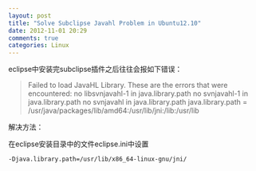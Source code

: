 ```yaml
---
layout: post
title: "Solve Subclipse Javahl Problem in Ubuntu12.10"
date: 2012-11-01 20:29
comments: true
categories: Linux 
---
```


eclipse中安装完subclipse插件之后往往会报如下错误：

>Failed to load JavaHL Library.
>These are the errors that were encountered:
>no libsvnjavahl-1 in java.library.path
>no svnjavahl-1 in java.library.path
>no svnjavahl in java.library.path
>java.library.path = /usr/java/packages/lib/amd64:/usr/lib/jni:/lib:/usr/lib

解决方法：

在eclipse安装目录中的文件eclipse.ini中设置

    -Djava.library.path=/usr/lib/x86_64-linux-gnu/jni/

